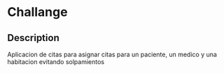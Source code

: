 # Challange

## Description

Aplicacion de citas para asignar citas para un paciente, un medico y una habitacion evitando solpamientos 

